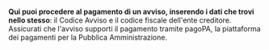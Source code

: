 **Qui puoi procedere al pagamento di un avviso, inserendo i dati che trovi nello stesso**: il Codice Avviso e il codice fiscale dell'ente creditore.
Assicurati che l'avviso supporti il pagamento tramite pagoPA, la piattaforma dei pagamenti per la Pubblica Amministrazione.
